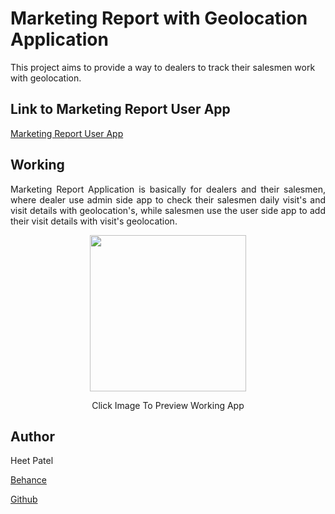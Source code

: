# Marketing Report with Geolocation Application
This project aims to provide a way to dealers to track their salesmen work with geolocation.
## Link to Marketing Report User App
<a href="https://github.com/heet-1011/Marketing-Report-User">Marketing Report User App</a>
## Working
<p align="justify">Marketing Report Application is basically for dealers and their salesmen, where dealer use admin side app to check their salesmen daily visit's and visit details with geolocation's, while salesmen use the user side app to add their visit details with visit's geolocation.</p>
<div width="1000" height="1000" align="center">
<a href="https://drive.google.com/uc?id=1RSp5wypxHA33dtR0_QBgeQsVx2LSkXRx" style="align:right"><img src="https://drive.google.com/uc?id=1x82u3s6vGsX1DL_nyQ_dkmZc_uDE-oZn" align="center" height="250" width="250" ></a>
<p>Click Image To Preview Working App</p>
</div>

## Author
Heet Patel

<a href="https://www.behance.net/heetpatel6">Behance</a>

<a href="https://github.com/heet-1011/">Github</a>
